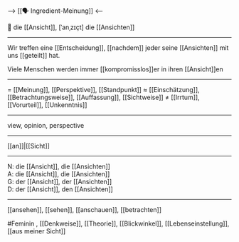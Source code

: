 --> [[🗣️ Ingredient-Meinung]] <--

🔴 die [[Ansicht]], [ˈanˌzɪçt]
die [[Ansichten]]

---
Wir treffen eine [[Entscheidung]], [[nachdem]] jeder seine [[Ansichten]] mit uns [[geteilt]] hat.

Viele Menschen werden immer [[kompromisslos]]er in ihren [[Ansicht]]en

---
= [[Meinung]], [[Perspektive]], [[Standpunkt]]
≈ [[Einschätzung]], [[Betrachtungsweise]], [[Auffassung]], [[Sichtweise]]
≠ [[Irrtum]], [[Vorurteil]], [[Unkenntnis]]

---
view, opinion, perspective

---
[[an]]|[[Sicht]]

---
N: die [[Ansicht]], die [[Ansichten]]  
A: die [[Ansicht]], die [[Ansichten]]  
G: der [[Ansicht]], der [[Ansichten]]  
D: der [[Ansicht]], den [[Ansichten]]  

---
[[ansehen]], [[sehen]], [[anschauen]], [[betrachten]]


#Feminin , [[Denkweise]], [[Theorie]], [[Blickwinkel]], [[Lebenseinstellung]], [[aus meiner Sicht]]